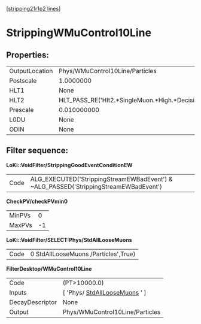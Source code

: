 [[stripping21r1p2 lines]](./stripping21r1p2-index)

# StrippingWMuControl10Line

## Properties:

|                |                                                    |
|----------------|----------------------------------------------------|
| OutputLocation | Phys/WMuControl10Line/Particles                    |
| Postscale      | 1.0000000                                          |
| HLT1           | None                                               |
| HLT2           | HLT_PASS_RE('Hlt2.\*SingleMuon.\*High.\*Decision') |
| Prescale       | 0.010000000                                        |
| L0DU           | None                                               |
| ODIN           | None                                               |

## Filter sequence:

**LoKi::VoidFilter/StrippingGoodEventConditionEW**

|      |                                                                                       |
|------|---------------------------------------------------------------------------------------|
| Code | ALG_EXECUTED('StrippingStreamEWBadEvent') & \~ALG_PASSED('StrippingStreamEWBadEvent') |

**CheckPV/checkPVmin0**

|        |     |
|--------|-----|
| MinPVs | 0   |
| MaxPVs | -1  |

**LoKi::VoidFilter/SELECT:Phys/StdAllLooseMuons**

|      |                                      |
|------|--------------------------------------|
| Code | 0 StdAllLooseMuons /Particles',True) |

**FilterDesktop/WMuControl10Line**

|                 |                                                                       |
|-----------------|-----------------------------------------------------------------------|
| Code            | (PT\>10000.0)                                                         |
| Inputs          | [ 'Phys/ [StdAllLooseMuons](./stripping21r1p2-stdallloosemuons) ' ] |
| DecayDescriptor | None                                                                  |
| Output          | Phys/WMuControl10Line/Particles                                       |
